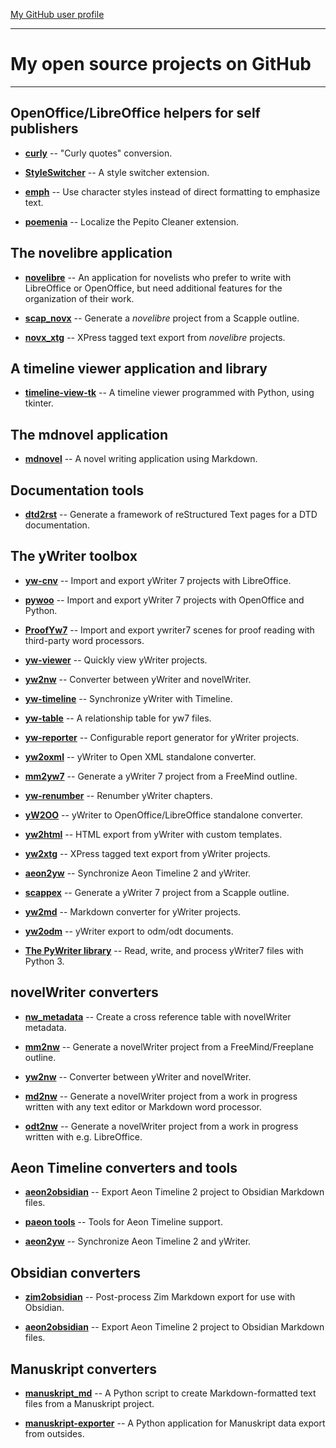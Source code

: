 [My GitHub user profile](https://github.com/peter88213)

---

# My open source projects on GitHub

---

## OpenOffice/LibreOffice helpers for self publishers

- **[curly](https://peter88213.github.io/curly/)** --
"Curly quotes" conversion.

- **[StyleSwitcher](https://peter88213.github.io/StyleSwitcher/)** --
A style switcher extension.

- **[emph](https://peter88213.github.io/emph/)** --
Use character styles instead of direct formatting to emphasize text.

- **[poemenia](https://peter88213.github.io/poemenia/)** -- 
Localize the Pepito Cleaner extension.

## The novelibre application

- **[novelibre](https://github.com/peter88213/novelibre/)** --
An application for novelists who prefer to write with LibreOffice or OpenOffice, but need additional features for the organization of their work.

- **[scap_novx](https://github.com/peter88213/scap_novx/)** --
Generate a *novelibre* project from a Scapple outline.

- **[novx_xtg](https://github.com/peter88213/novx_xtg/)** --
XPress tagged text export from *novelibre* projects.

## A timeline viewer application and library

- **[timeline-view-tk](https://github.com/peter88213/timeline-view-tk/)** --
A timeline viewer programmed with Python, using tkinter.

## The mdnovel application

- **[mdnovel](https://github.com/peter88213/mdnovel/)** --
A novel writing application using Markdown.


## Documentation tools

- **[dtd2rst](https://github.com/peter88213/dtd2rst)** --
Generate a framework of reStructured Text pages for a DTD documentation.

## The yWriter toolbox

- **[yw-cnv](https://peter88213.github.io/yw-cnv/)** --
Import and export yWriter 7 projects with LibreOffice.

- **[pywoo](https://peter88213.github.io/pywoo/)** --
Import and export yWriter 7 projects with OpenOffice and Python.

- **[ProofYw7](https://peter88213.github.io/ProofYw7/)** --
Import and export ywriter7 scenes for proof reading with third-party word processors.

- **[yw-viewer](https://peter88213.github.io/yw-viewer/)** --
Quickly view yWriter projects.

- **[yw2nw](https://peter88213.github.io/yw2nw/)** --
Converter between yWriter and novelWriter.

- **[yw-timeline](https://peter88213.github.io/yw-timeline/)** --
Synchronize yWriter with Timeline.

- **[yw-table](https://peter88213.github.io/yw-table/)** --
A relationship table for yw7 files.

- **[yw-reporter](https://peter88213.github.io/yw-reporter/)** --
Configurable report generator for yWriter projects.

- **[yw2oxml](https://peter88213.github.io/yw2oxml/)** --
yWriter to Open XML standalone converter.

- **[mm2yw7](https://peter88213.github.io/mm2yw7/)** --
Generate a yWriter 7 project from a FreeMind outline.

- **[yw-renumber](https://peter88213.github.io/yw-renumber/)** --
Renumber yWriter chapters.

- **[yW2OO](https://peter88213.github.io/yW2OO/)** --
yWriter to OpenOffice/LibreOffice standalone converter.

- **[yw2html](https://peter88213.github.io/yw2html/)** --
HTML export from yWriter with custom templates.

- **[yw2xtg](https://peter88213.github.io/yw2xtg/)** --
XPress tagged text export from yWriter projects.

- **[aeon2yw](https://peter88213.github.io/aeon2yw/)** --
Synchronize Aeon Timeline 2 and yWriter.

- **[scappex](https://peter88213.github.io/scappex/)** --
Generate a yWriter 7 project from a Scapple outline.

- **[yw2md](https://peter88213.github.io/yw2md/)** --
Markdown converter for yWriter projects.

- **[yw2odm](https://peter88213.github.io/yw2odm/)** --
yWriter export to odm/odt documents.

- **[The PyWriter library](https://github.com/peter88213/PyWriter/)** --
Read, write, and process yWriter7 files with Python 3.


## novelWriter converters

- **[nw_metadata](https://github.com/peter88213/nw_metadata)** --
Create a cross reference table with novelWriter metadata. 

- **[mm2nw](https://github.com/peter88213/mm2nw/)** --
Generate a novelWriter project from a FreeMind/Freeplane outline.

- **[yw2nw](https://peter88213.github.io/yw2nw/)** --
Converter between yWriter and novelWriter.

- **[md2nw](https://github.com/peter88213/md2nw/)** --
Generate a novelWriter project from a work in progress written with any text editor or Markdown word processor.

- **[odt2nw](https://github.com/peter88213/odt2nw/)** --
Generate a novelWriter project from a work in progress written with e.g. LibreOffice.


## Aeon Timeline converters and tools

- **[aeon2obsidian](https://peter88213.github.io/aeon2obsidian/)** --
Export Aeon Timeline 2 project to Obsidian Markdown files.

- **[paeon tools](https://peter88213.github.io/paeon/)** --
Tools for Aeon Timeline support.

- **[aeon2yw](https://peter88213.github.io/aeon2yw/)** --
Synchronize Aeon Timeline 2 and yWriter.


## Obsidian converters

- **[zim2obsidian](https://github.com/peter88213/zim2obsidian/)** --
Post-process Zim Markdown export for use with Obsidian. 

- **[aeon2obsidian](https://peter88213.github.io/aeon2obsidian/)** --
Export Aeon Timeline 2 project to Obsidian Markdown files.


## Manuskript converters

- **[manuskript_md](https://github.com/peter88213/manuskript_md/)** --
A Python script to create Markdown-formatted text files from a Manuskript project. 

- **[manuskript-exporter](https://github.com/peter88213/manuskript-exporter/)** --
A Python application for Manuskript data export from outsides. 


